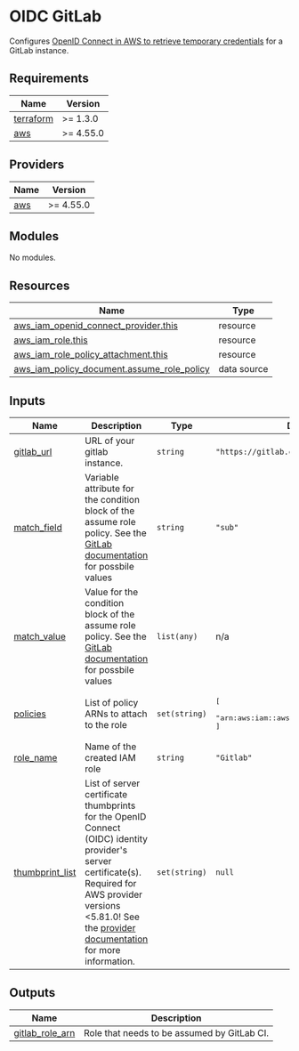 # OIDC GitLab

Configures [OpenID Connect in AWS to retrieve temporary credentials](https://docs.gitlab.com/ee/ci/cloud_services/aws/) for a GitLab instance.
<!-- BEGINNING OF PRE-COMMIT-TERRAFORM DOCS HOOK -->
## Requirements

| Name | Version |
|------|---------|
| <a name="requirement_terraform"></a> [terraform](#requirement\_terraform) | >= 1.3.0 |
| <a name="requirement_aws"></a> [aws](#requirement\_aws) | >= 4.55.0 |

## Providers

| Name | Version |
|------|---------|
| <a name="provider_aws"></a> [aws](#provider\_aws) | >= 4.55.0 |

## Modules

No modules.

## Resources

| Name | Type |
|------|------|
| [aws_iam_openid_connect_provider.this](https://registry.terraform.io/providers/hashicorp/aws/latest/docs/resources/iam_openid_connect_provider) | resource |
| [aws_iam_role.this](https://registry.terraform.io/providers/hashicorp/aws/latest/docs/resources/iam_role) | resource |
| [aws_iam_role_policy_attachment.this](https://registry.terraform.io/providers/hashicorp/aws/latest/docs/resources/iam_role_policy_attachment) | resource |
| [aws_iam_policy_document.assume_role_policy](https://registry.terraform.io/providers/hashicorp/aws/latest/docs/data-sources/iam_policy_document) | data source |

## Inputs

| Name | Description | Type | Default | Required |
|------|-------------|------|---------|:--------:|
| <a name="input_gitlab_url"></a> [gitlab\_url](#input\_gitlab\_url) | URL of your gitlab instance. | `string` | `"https://gitlab.com"` | no |
| <a name="input_match_field"></a> [match\_field](#input\_match\_field) | Variable attribute for the condition block of the assume role policy. See the [GitLab documentation](https://docs.gitlab.com/ci/cloud_services/aws/#configure-a-role-and-trust) for possbile values | `string` | `"sub"` | no |
| <a name="input_match_value"></a> [match\_value](#input\_match\_value) | Value for the condition block of the assume role policy. See the [GitLab documentation](https://docs.gitlab.com/ci/cloud_services/aws/#configure-a-role-and-trust) for possbile values | `list(any)` | n/a | yes |
| <a name="input_policies"></a> [policies](#input\_policies) | List of policy ARNs to attach to the role | `set(string)` | <pre>[<br/>  "arn:aws:iam::aws:policy/ReadOnlyAccess"<br/>]</pre> | no |
| <a name="input_role_name"></a> [role\_name](#input\_role\_name) | Name of the created IAM role | `string` | `"Gitlab"` | no |
| <a name="input_thumbprint_list"></a> [thumbprint\_list](#input\_thumbprint\_list) | List of server certificate thumbprints for the OpenID Connect (OIDC) identity provider's server certificate(s). Required for AWS provider versions <5.81.0! See the [provider documentation](https://registry.terraform.io/providers/hashicorp/aws/latest/docs/resources/iam_openid_connect_provider) for more information. | `set(string)` | `null` | no |

## Outputs

| Name | Description |
|------|-------------|
| <a name="output_gitlab_role_arn"></a> [gitlab\_role\_arn](#output\_gitlab\_role\_arn) | Role that needs to be assumed by GitLab CI. |
<!-- END OF PRE-COMMIT-TERRAFORM DOCS HOOK -->
